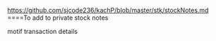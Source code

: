 https://github.com/sjcode236/kachP/blob/master/stk/stockNotes.md      
====To add to private stock notes     

motif  transaction details 
